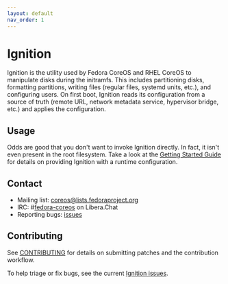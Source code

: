 ```yaml
---
layout: default
nav_order: 1
---
```


# Ignition

Ignition is the utility used by Fedora CoreOS and RHEL CoreOS to manipulate disks during the initramfs. This includes partitioning disks, formatting partitions, writing files (regular files, systemd units, etc.), and configuring users. On first boot, Ignition reads its configuration from a source of truth (remote URL, network metadata service, hypervisor bridge, etc.) and applies the configuration.

## Usage

Odds are good that you don't want to invoke Ignition directly. In fact, it isn't even present in the root filesystem. Take a look at the [Getting Started Guide][getting started] for details on providing Ignition with a runtime configuration.

## Contact

- Mailing list: [coreos@lists.fedoraproject.org](https://lists.fedoraproject.org/archives/list/coreos@lists.fedoraproject.org/)
- IRC: #[fedora-coreos](ircs://irc.libera.chat:6697/#fedora-coreos) on Libera.Chat
- Reporting bugs: [issues](https://github.com/coreos/ignition/issues/new/choose)

## Contributing

See [CONTRIBUTING][contributing] for details on submitting patches and the contribution workflow.

To help triage or fix bugs, see the current [Ignition issues](https://github.com/coreos/ignition/issues/).

[getting started]: getting-started.md
[contributing]: https://github.com/coreos/ignition/blob/main/CONTRIBUTING.md
